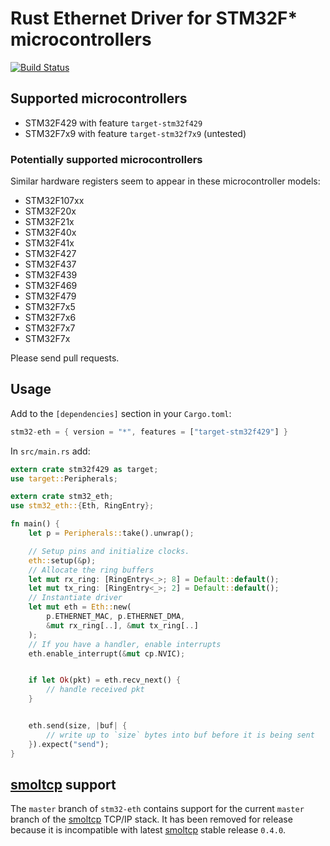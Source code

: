 # Rust Ethernet Driver for STM32F* microcontrollers

[![Build Status](https://travis-ci.org/astro/stm32-eth.svg?branch=master)](https://travis-ci.org/astro/stm32-eth)

## Supported microcontrollers

* STM32F429 with feature `target-stm32f429`
* STM32F7x9 with feature `target-stm32f7x9` (untested)
  
### Potentially supported microcontrollers

Similar hardware registers seem to appear in these microcontroller models:

* STM32F107xx
* STM32F20x
* STM32F21x
* STM32F40x
* STM32F41x
* STM32F427
* STM32F437
* STM32F439
* STM32F469
* STM32F479
* STM32F7x5
* STM32F7x6
* STM32F7x7
* STM32F7x

Please send pull requests.


## Usage

Add to the `[dependencies]` section in your `Cargo.toml`:
```rust
stm32-eth = { version = "*", features = ["target-stm32f429"] }
```

In `src/main.rs` add:
```rust
extern crate stm32f429 as target;
use target::Peripherals;

extern crate stm32_eth;
use stm32_eth::{Eth, RingEntry};

fn main() {
    let p = Peripherals::take().unwrap();

    // Setup pins and initialize clocks.
    eth::setup(&p);
    // Allocate the ring buffers
    let mut rx_ring: [RingEntry<_>; 8] = Default::default();
    let mut tx_ring: [RingEntry<_>; 2] = Default::default();
    // Instantiate driver
    let mut eth = Eth::new(
        p.ETHERNET_MAC, p.ETHERNET_DMA,
        &mut rx_ring[..], &mut tx_ring[..]
    );
    // If you have a handler, enable interrupts
    eth.enable_interrupt(&mut cp.NVIC);


    if let Ok(pkt) = eth.recv_next() {
        // handle received pkt
    }


    eth.send(size, |buf| {
        // write up to `size` bytes into buf before it is being sent
    }).expect("send");
}
```

## [smoltcp] support

The `master` branch of `stm32-eth` contains support for the current
`master` branch of the [smoltcp] TCP/IP stack. It has been removed for
release because it is incompatible with latest [smoltcp] stable
release `0.4.0`.

[smoltcp]: https://github.com/m-labs/smoltcp

